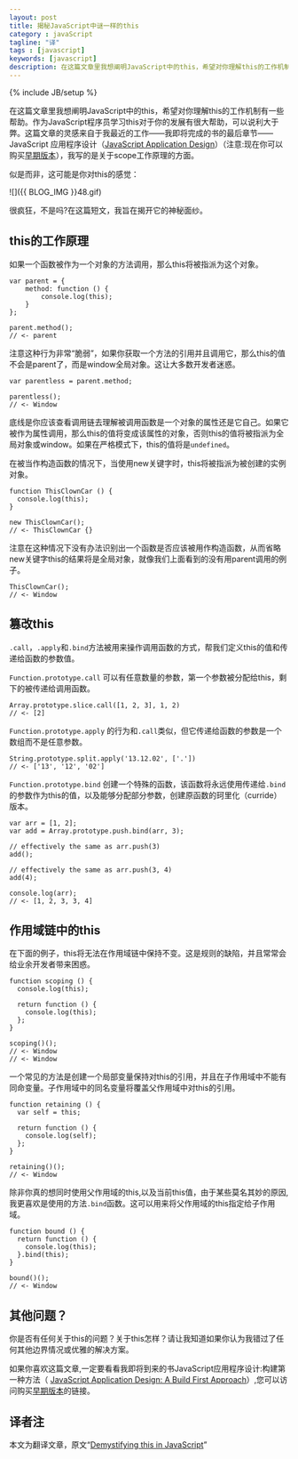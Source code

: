 ```yaml
---
layout: post
title: 揭秘JavaScript中谜一样的this
category : javaScript
tagline: "译"
tags : [javascript]
keywords: [javascript]
description: 在这篇文章里我想阐明JavaScript中的this，希望对你理解this的工作机制有一些帮助。作为JavaScript程序员学习this对于你的发展有很大帮助，可以说利大于弊。
---
```

{% include JB/setup %}

在这篇文章里我想阐明JavaScript中的this，希望对你理解this的工作机制有一些帮助。作为JavaScript程序员学习this对于你的发展有很大帮助，可以说利大于弊。这篇文章的灵感来自于我最近的工作——我即将完成的书的最后章节——JavaScript 应用程序设计（[JavaScript Application Design](http://bevacqua.io/buildfirst)）（注意:现在你可以购买[早期版本](http://bevacqua.io/bf/book)），我写的是关于scope工作原理的方面。

似是而非，这可能是你对this的感觉：

![]({{ BLOG_IMG }}48.gif)

很疯狂，不是吗?在这篇短文，我旨在揭开它的神秘面纱。

## this的工作原理 ##

如果一个函数被作为一个对象的方法调用，那么this将被指派为这个对象。

	var parent = {
	    method: function () {
	        console.log(this);
	    }
	};
	
	parent.method();
	// <- parent
注意这种行为非常“脆弱”，如果你获取一个方法的引用并且调用它，那么this的值不会是parent了，而是window全局对象。这让大多数开发者迷惑。

	var parentless = parent.method;
	
	parentless();
	// <- Window
底线是你应该查看调用链去理解被调用函数是一个对象的属性还是它自己。如果它被作为属性调用，那么this的值将变成该属性的对象，否则this的值将被指派为全局对象或window。如果在严格模式下，this的值将是`undefined`。

在被当作构造函数的情况下，当使用new关键字时，this将被指派为被创建的实例对象。

	function ThisClownCar () {
	  console.log(this);
	}
	
	new ThisClownCar();
	// <- ThisClownCar {}
注意在这种情况下没有办法识别出一个函数是否应该被用作构造函数，从而省略new关键字this的结果将是全局对象，就像我们上面看到的没有用parent调用的例子。

	ThisClownCar();
	// <- Window
## 篡改this ##

`.call`，`.apply`和`.bind`方法被用来操作调用函数的方式，帮我们定义this的值和传递给函数的参数值。

`Function.prototype.call` 可以有任意数量的参数，第一个参数被分配给this，剩下的被传递给调用函数。

	Array.prototype.slice.call([1, 2, 3], 1, 2)
	// <- [2]
`Function.prototype.apply` 的行为和`.call`类似，但它传递给函数的参数是一个数组而不是任意参数。

	String.prototype.split.apply('13.12.02', ['.'])
	// <- ['13', '12', '02']
`Function.prototype.bind` 创建一个特殊的函数，该函数将永远使用传递给`.bind`的参数作为this的值，以及能够分配部分参数，创建原函数的珂里化（curride）版本。

	var arr = [1, 2];
	var add = Array.prototype.push.bind(arr, 3);
	
	// effectively the same as arr.push(3)
	add();
	
	// effectively the same as arr.push(3, 4)
	add(4);
	
	console.log(arr);
	// <- [1, 2, 3, 3, 4]
## 作用域链中的this ##

在下面的例子，this将无法在作用域链中保持不变。这是规则的缺陷，并且常常会给业余开发者带来困惑。

	function scoping () {
	  console.log(this);
	
	  return function () {
	    console.log(this);
	  };
	}
	
	scoping()();
	// <- Window
	// <- Window
一个常见的方法是创建一个局部变量保持对this的引用，并且在子作用域中不能有同命变量。子作用域中的同名变量将覆盖父作用域中对this的引用。

	function retaining () {
	  var self = this;
	
	  return function () {
	    console.log(self);
	  };
	}
	
	retaining()();
	// <- Window
除非你真的想同时使用父作用域的this,以及当前this值，由于某些莫名其妙的原因,我更喜欢是使用的方法`.bind`函数。这可以用来将父作用域的this指定给子作用域。

	function bound () {
	  return function () {
	    console.log(this);
	  }.bind(this);
	}
	
	bound()();
	// <- Window
## 其他问题？ ##

你是否有任何关于this的问题？关于this怎样？请让我知道如果你认为我错过了任何其他边界情况或优雅的解决方案。

如果你喜欢这篇文章,一定要看看我即将到来的书JavaScript应用程序设计:构建第一种方法（ [JavaScript Application Design: A Build First Approach](http://bevacqua.io/buildfirst)）,您可以访问购买[早期版本](http://bevacqua.io/bf/book)的链接。

## 译者注 ##

本文为翻译文章，原文“[Demystifying this in JavaScript](http://flippinawesome.org/2013/12/09/demystifying-this-in-javascript/)”